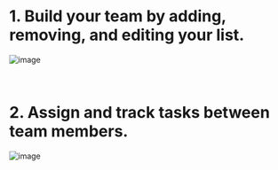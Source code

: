 <h1>1. Build your team by adding, removing, and editing your list.</h1>
   
![image](https://github.com/user-attachments/assets/7c231682-3c52-4686-a583-30ff1fba315c)

<br/>

<h1>2. Assign and track tasks between team members.</h1>
   
![image](https://github.com/user-attachments/assets/b8e9f3e1-ae56-4ae4-ba73-2069c1bad613)


